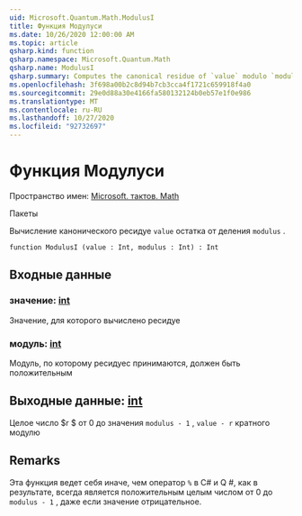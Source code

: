```yaml
---
uid: Microsoft.Quantum.Math.ModulusI
title: Функция Модулуси
ms.date: 10/26/2020 12:00:00 AM
ms.topic: article
qsharp.kind: function
qsharp.namespace: Microsoft.Quantum.Math
qsharp.name: ModulusI
qsharp.summary: Computes the canonical residue of `value` modulo `modulus`.
ms.openlocfilehash: 3f698a00b2c8d94b7cb3cca4f1721c659918f4a0
ms.sourcegitcommit: 29e0d88a30e4166fa580132124b0eb57e1f0e986
ms.translationtype: MT
ms.contentlocale: ru-RU
ms.lasthandoff: 10/27/2020
ms.locfileid: "92732697"
---
```

# <a name="modulusi-function"></a>Функция Модулуси

Пространство имен: [Microsoft. тактов. Math](xref:Microsoft.Quantum.Math)

Пакеты [](https://nuget.org/packages/)


Вычисление канонического ресидуе `value` остатка от деления `modulus` .

```qsharp
function ModulusI (value : Int, modulus : Int) : Int
```


## <a name="input"></a>Входные данные

### <a name="value--int"></a>значение: [int](xref:microsoft.quantum.lang-ref.int)

Значение, для которого вычислено ресидуе


### <a name="modulus--int"></a>модуль: [int](xref:microsoft.quantum.lang-ref.int)

Модуль, по которому ресидуес принимаются, должен быть положительным



## <a name="output--int"></a>Выходные данные: [int](xref:microsoft.quantum.lang-ref.int)

Целое число $r $ от 0 до значения `modulus - 1` , `value - r` кратного модулю

## <a name="remarks"></a>Remarks

Эта функция ведет себя иначе, чем оператор `%` в C# и Q #, как в результате, всегда является положительным целым числом от 0 до `modulus - 1` , даже если значение отрицательное.